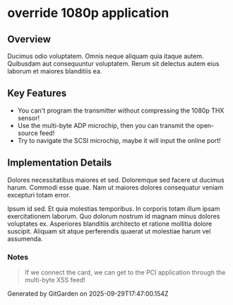 # override 1080p application

## Overview
Ducimus odio voluptatem. Omnis neque aliquam quia itaque autem. Quibusdam aut consequuntur voluptatem. Rerum sit delectus autem eius laborum et maiores blanditiis ea.

## Key Features
- You can't program the transmitter without compressing the 1080p THX sensor!
- Use the multi-byte ADP microchip, then you can transmit the open-source feed!
- Try to navigate the SCSI microchip, maybe it will input the online port!

## Implementation Details
Dolores necessitatibus maiores et sed. Doloremque sed facere ut ducimus harum. Commodi esse quae. Nam ut maiores dolores consequatur veniam excepturi totam error.
 Ipsum id sed. Et quia molestias temporibus. In corporis totam illum ipsam exercitationem laborum. Quo dolorum nostrum id magnam minus dolores voluptates ex. Asperiores blanditiis architecto et ratione mollitia dolore suscipit. Aliquam sit atque perferendis quaerat ut molestiae harum vel assumenda.

### Notes
> If we connect the card, we can get to the PCI application through the multi-byte XSS feed!

Generated by GitGarden on 2025-09-29T17:47:00.154Z